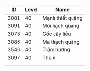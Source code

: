 | ID   | Level | Name             |
|------|-------|------------------|
| 3081 | 40    | Mạnh thiết quặng |
| 3091 | 40    | Môi hạch quặng   |
| 3076 | 40    | Gốc cây liễu     |
| 3086 | 40    | Ma thạch quặng   |
| 3546 | 40    | Trầm hương       |
| 3097 | 40    | Thủ ô            |
|      |       |                  |
|      |       |                  |
